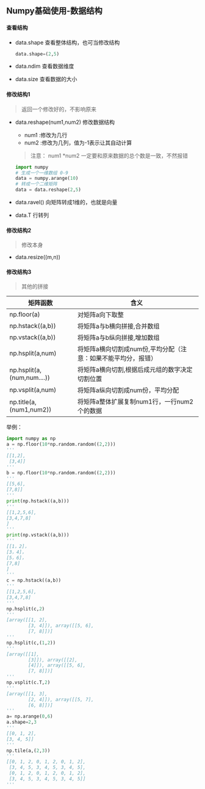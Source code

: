 ## Numpy基础使用-数据结构

#### 查看结构

- data.shape 查看整体结构，也可当修改结构

  ```python
  data.shape=(2,5)
  ```

- data.ndim 查看数据维度

- data.size 查看数据的大小

#### 修改结构1

> 返回一个修改好的，不影响原来

- data.reshape(num1,num2) 修改数据结构
  - num1 :修改为几行
  - num2 :修改为几列，值为-1表示让其自动计算

  > 注意： num1 *num2 一定要和原来数据的总个数是一致，不然报错

  ```python
  import numpy
  # 生成一个一维数组 0-9
  data = numpy.arange(10)
  # 转成一个二维矩阵
  data = data.reshape(2,5)
  ```

- data.ravel() 向矩阵转成1维的，也就是向量

- data.T 行转列

#### 修改结构2

> 修改本身

- data.resize((m,n))

#### 修改结构3

> 其他的拼接

| 矩阵函数                   | 含义                                                         |
| -------------------------- | ------------------------------------------------------------ |
| np.floor(a)                | 对矩阵a向下取整                                              |
| np.hstack((a,b))           | 将矩阵a与b横向拼接,合并数组                                  |
| np.vstack((a,b))           | 将矩阵a与b纵向拼接,增加数组                                  |
| np.hsplit(a,num)           | 将矩阵a横向切割成num份,平均分配（注意：如果不能平均分，报错） |
| np.hsplit(a,(num,num....)) | 将矩阵a横向切割,根据后成元组的数字决定切割位置               |
| np.vsplit(a,num)           | 将矩阵a纵向切割成num份，平均分配                             |
| np.title(a,(num1,num2))    | 将矩阵a整体扩展复制num1行，一行num2个的数据                  |

举例：

```python
import numpy as np
a = np.floor(10*np.random.random((2,2)))
'''
[[1,2],
 [3,4]]
'''
b = np.floor(10*np.random.random((2,2)))
'''
[[5,6],
[7,8]]
'''
print(np.hstack((a,b)))
'''
[[1,2,5,6],
[3,4,7,8]
]
'''
print(np.vstack((a,b)))
'''
[[1，2]，
[3，4]，
[5，6]，
[7,8]
]
'''
c = np.hstack((a,b))
'''
[[1,2,5,6],
[3,4,7,8]
'''
np.hsplit(c,2)
'''
[array([[1, 2],
        [3, 4]]), array([[5, 6],
        [7, 8]])]
'''
np.hsplit(c,(1,2))
'''
[array([[1],
        [3]]), array([[2],
        [4]]), array([[5, 6],
        [7, 8]])]
'''
np.vsplit(c.T,2)
'''
[array([[1, 3],
        [2, 4]]), array([[5, 7],
        [6, 8]])]
'''
a= np.arange(0,6)
a.shape=2,3
'''
[[0, 1, 2],
[3, 4, 5]]
'''
np.tile(a,(2,3))
'''
[[0, 1, 2, 0, 1, 2, 0, 1, 2],
 [3, 4, 5, 3, 4, 5, 3, 4, 5],
 [0, 1, 2, 0, 1, 2, 0, 1, 2],
 [3, 4, 5, 3, 4, 5, 3, 4, 5]]
'''
```

### 